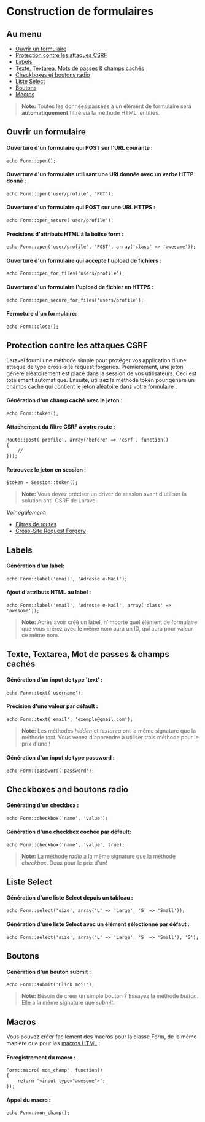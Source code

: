 # Construction de formulaires

## Au menu

- [Ouvrir un formulaire](#opening-a-form)
- [Protection contre les attaques CSRF](#csrf-protection)
- [Labels](#labels)
- [Texte, Textarea, Mots de passes & champs cachés](#text)
- [Checkboxes et boutons radio](#checkboxes-and-radio-buttons)
- [Liste Select](#drop-down-lists)
- [Boutons](#buttons)
- [Macros](#custom-macros)

> **Note:** Toutes les données passées à un élément de formulaire sera **automatiquement** filtré via la méthode HTML::entities.

<a name="opening-a-form"></a>
## Ouvrir un formulaire

#### Ouverture d'un formulaire qui POST sur l'URL courante :

	echo Form::open();

#### Ouverture d'un formulaire utilisant une URI donnée avec un verbe HTTP donné :

	echo Form::open('user/profile', 'PUT');

#### Ouverture d'un formulaire qui POST sur une URL HTTPS :

	echo Form::open_secure('user/profile');

#### Précisions d'attributs HTML à la balise form :

	echo Form::open('user/profile', 'POST', array('class' => 'awesome'));

#### Ouverture d'un formulaire qui accepte l'upload de fichiers :

	echo Form::open_for_files('users/profile');

#### Ouverture d'un formulaire l'upload de fichier en HTTPS :

	echo Form::open_secure_for_files('users/profile');

#### Fermeture d'un formulaire:

	echo Form::close();

<a name="csrf-protection"></a>
## Protection contre les attaques CSRF

Laravel fourni une méthode simple pour protéger vos application d'une attaque de type cross-site request forgeries. Premièrement, une jeton généré aléatoirement est placé dans la session de vos utilisateurs. Ceci est totalement automatique. Ensuite, utilisez la méthode token pour généré un champs caché qui contient le jeton aléatoire dans votre formulaire :

#### Génération d'un champ caché avec le jeton :

	echo Form::token();

#### Attachement du filtre CSRF à votre route :

	Route::post('profile', array('before' => 'csrf', function()
	{
		//
	}));

#### Retrouvez le jeton en session :

	$token = Session::token();

> **Note:** Vous devez préciser un driver de session avant d'utiliser la solution anti-CSRF de Laravel.

*Voir également:*

- [Filtres de routes](/guides/v3/routes#filters)
- [Cross-Site Request Forgery](http://fr.wikipedia.org/wiki/Cross-site_request_forgery)

<a name="labels"></a>
## Labels

#### Génération d'un label:

	echo Form::label('email', 'Adresse e-Mail');

#### Ajout d'attributs HTML au label :

	echo Form::label('email', 'Adresse e-Mail', array('class' => 'awesome'));

> **Note:** Après avoir créé un label, n'importe quel élément de formulaire que vous crérez avec le même nom aura un ID, qui aura pour valeur ce même nom.

<a name="text"></a>
## Texte, Textarea, Mot de passes & champs cachés

#### Génération d'un input de type 'text' :

	echo Form::text('username');

#### Précision d'une valeur par défault :

	echo Form::text('email', 'exemple@gmail.com');

> **Note:** Les méthodes *hidden* et *textarea* ont la même signature que la méthode *text*. Vous venez d'apprendre à utiliser trois méthode pour le prix d'une !

#### Génération d'un input de type password :

	echo Form::password('password');

<a name="checkboxes-and-radio-buttons"></a>
## Checkboxes and boutons radio

#### Générating d'un checkbox :

	echo Form::checkbox('name', 'value');

#### Génération d'une checkbox cochée par défault:

	echo Form::checkbox('name', 'value', true);

> **Note:** La méthode *radio* a la même signature que la méthode *checkbox*. Deux pour le prix d'un!

<a name="drop-down-lists"></a>
## Liste Select

#### Génération d'une liste Select depuis un tableau :

	echo Form::select('size', array('L' => 'Large', 'S' => 'Small'));

#### Génération d'une liste Select avec un élément sélectionné par défaut :

	echo Form::select('size', array('L' => 'Large', 'S' => 'Small'), 'S');

<a name="buttons"></a>
## Boutons

#### Génération d'un bouton submit :

	echo Form::submit('Click moi!');

> **Note:** Besoin de créer un simple bouton ? Essayez la méthode *button*. Elle a la même signature que *submit*.

<a name="custom-macros"></a>
## Macros

Vous pouvez créer facilement des macros pour la classe Form, de la même manière que pour les [macros HTML](/guides/v3/vues/html#custom-macros) :

#### Enregistrement du macro :

	Form::macro('mon_champ', function()
	{
		return '<input type="awesome">';
	});

#### Appel du macro :

	echo Form::mon_champ();